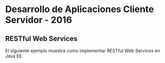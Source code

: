 Desarrollo de Aplicaciones Cliente Servidor - 2016
==================================================

RESTful Web Services
------------------------

El siguiente ejemplo muestra como implementar RESTful Web Services en Java EE.
